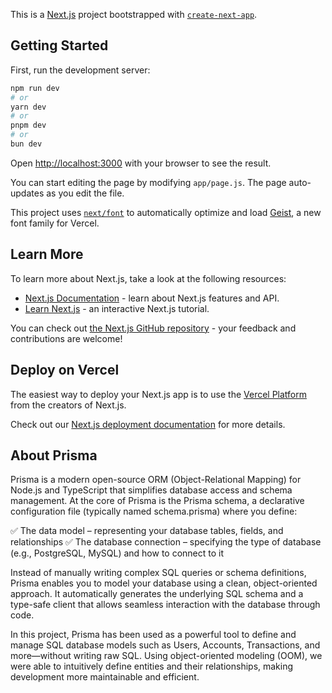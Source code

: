 This is a [Next.js](https://nextjs.org) project bootstrapped with [`create-next-app`](https://github.com/vercel/next.js/tree/canary/packages/create-next-app).

## Getting Started

First, run the development server:

```bash
npm run dev
# or
yarn dev
# or
pnpm dev
# or
bun dev
```

Open [http://localhost:3000](http://localhost:3000) with your browser to see the result.

You can start editing the page by modifying `app/page.js`. The page auto-updates as you edit the file.

This project uses [`next/font`](https://nextjs.org/docs/app/building-your-application/optimizing/fonts) to automatically optimize and load [Geist](https://vercel.com/font), a new font family for Vercel.

## Learn More

To learn more about Next.js, take a look at the following resources:

- [Next.js Documentation](https://nextjs.org/docs) - learn about Next.js features and API.
- [Learn Next.js](https://nextjs.org/learn) - an interactive Next.js tutorial.

You can check out [the Next.js GitHub repository](https://github.com/vercel/next.js) - your feedback and contributions are welcome!

## Deploy on Vercel

The easiest way to deploy your Next.js app is to use the [Vercel Platform](https://vercel.com/new?utm_medium=default-template&filter=next.js&utm_source=create-next-app&utm_campaign=create-next-app-readme) from the creators of Next.js.

Check out our [Next.js deployment documentation](https://nextjs.org/docs/app/building-your-application/deploying) for more details.


## About Prisma
Prisma is a modern open-source ORM (Object-Relational Mapping) for Node.js and TypeScript that simplifies database access and schema management. At the core of Prisma is the Prisma schema, a declarative configuration file (typically named schema.prisma) where you define:

✅ The data model – representing your database tables, fields, and relationships
✅ The database connection – specifying the type of database (e.g., PostgreSQL, MySQL) and how to connect to it

Instead of manually writing complex SQL queries or schema definitions, Prisma enables you to model your database using a clean, object-oriented approach. It automatically generates the underlying SQL schema and a type-safe client that allows seamless interaction with the database through code.

In this project, Prisma has been used as a powerful tool to define and manage SQL database models such as Users, Accounts, Transactions, and more—without writing raw SQL. Using object-oriented modeling (OOM), we were able to intuitively define entities and their relationships, making development more maintainable and efficient.
